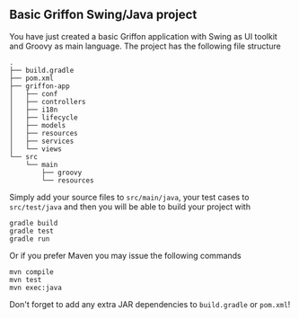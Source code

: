 Basic Griffon Swing/Java project
--------------------------------

You have just created a basic Griffon application with Swing as UI toolkit
and Groovy as main language. The project has the following file structure

    .
    ├── build.gradle
    ├── pom.xml
    ├── griffon-app
    │   ├── conf
    │   ├── controllers
    │   ├── i18n
    │   ├── lifecycle
    │   ├── models
    │   ├── resources
    │   ├── services
    │   └── views
    └── src
        └── main
            ├── groovy
            └── resources

Simply add your source files to `src/main/java`, your test cases to
`src/test/java` and then you will be able to build your project with

    gradle build
    gradle test
    gradle run

Or if you prefer Maven you may issue the following commands

    mvn compile
    mvn test
    mvn exec:java

Don't forget to add any extra JAR dependencies to `build.gradle` or `pom.xml`!
